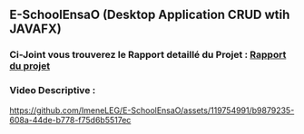 ## E-SchoolEnsaO (Desktop Application CRUD wtih JAVAFX)
### Ci-Joint vous trouverez le Rapport detaillé du Projet :  [Rapport du projet](RapportProjet.pdf)
### Video Descriptive : 


https://github.com/ImeneLEG/E-SchoolEnsaO/assets/119754991/b9879235-608a-44de-b778-f75d6b5517ec



